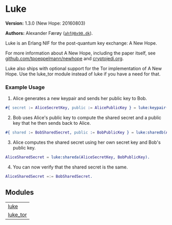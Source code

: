 

# Luke #

__Version:__ 1.3.0 (New Hope: 20160803)

__Authors:__ Alexander Færøy ([`ahf@0x90.dk`](mailto:ahf@0x90.dk)).

Luke is an Erlang NIF for the post-quantum key exchange: A New Hope.

For more information about A New Hope, including the paper itself, see [github.com/tpoeppelmann/newhope](https://github.com/tpoeppelmann/newhope)
and [cryptojedi.org](https://cryptojedi.org/crypto/#newhope).

Luke also ships with optional support for the Tor implementation of A New Hope.
Use the luke_tor module instead of luke if you have a need for that.


### <a name="Example_Usage">Example Usage</a> ###

1. Alice generates a new keypair and sends her public key to Bob.

```erlang
#{ secret := AliceSecretKey, public := AlicePublicKey } = luke:keypair().
```

2. Bob uses Alice's public key to compute the shared secret and a public key that he then sends back to Alice.

```erlang
#{ shared := BobSharedSecret, public := BobPublicKey } = luke:sharedb(AlicePublicKey).
```

3. Alice computes the shared secret using her own secret key and Bob's public
key.

```erlang
AliceSharedSecret = luke:shareda(AliceSecretKey, BobPublicKey).
```

4. You can now verify that the shared secret is the same.

```erlang
AliceSharedSecret =:= BobSharedSecret.
```



## Modules ##


<table width="100%" border="0" summary="list of modules">
<tr><td><a href="luke.md" class="module">luke</a></td></tr>
<tr><td><a href="luke_tor.md" class="module">luke_tor</a></td></tr></table>

